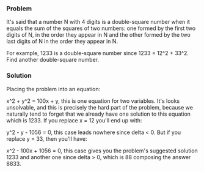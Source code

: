 ### Problem 

It's said that a number N with 4 digits is a double-square number when it equals the sum of the squares of two numbers: one formed by the first two digits of N, in the order they appear in N and the other formed by the two last digits of N in the order they appear in N.

For example, 1233 is a double-square number since 1233 = 12^2 + 33^2. Find another double-square number.

### Solution 

Placing the problem into an equation:

x^2 + y^2 = 100x + y, this is one equation for two variables. It's looks unsolvable, and this is precisely the hard part of the problem, because we naturally tend to forget that we already have one solution to this equation which is 1233. If you replace x = 12 you'll end up with:

y^2 - y - 1056 = 0, this case leads nowhere since delta < 0. But if you replace y = 33, then you'll have:

x^2 - 100x + 1056 = 0, this case gives you the problem's suggested solution 1233 and another one since delta > 0, which is 88 composing the answer 8833.


